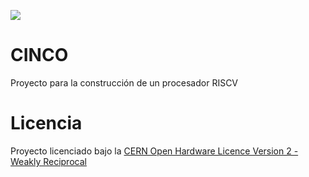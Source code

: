 ![](../../workflows/cocotb/badge.svg)
# CINCO
Proyecto para la construcción de un procesador RISCV

# Licencia
Proyecto licenciado bajo la [CERN Open Hardware Licence Version 2 - Weakly Reciprocal](https://choosealicense.com/licenses/cern-ohl-w-2.0/)

